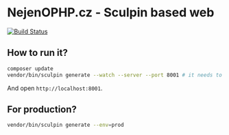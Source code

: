 # NejenOPHP.cz - Sculpin based web

[![Build Status](https://img.shields.io/travis/nejenophp/nejenophp.cz.svg?style=flat-square)](https://travis-ci.org/nejenophp/nejenophp.cz)


## How to run it?

```sh
composer update
vendor/bin/sculpin generate --watch --server --port 8001 # it needs to be run from vendor, to autoload all composer classes 
```

And open `http://localhost:8001`.

## For production?

```sh
vendor/bin/sculpin generate --env=prod
```

